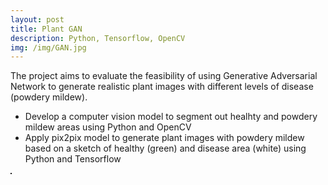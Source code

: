 ```yaml
---
layout: post
title: Plant GAN
description: Python, Tensorflow, OpenCV
img: /img/GAN.jpg
---
```


The project aims to evaluate the feasibility of using Generative Adversarial Network to generate realistic plant images with different levels of disease (powdery mildew).
- Develop a computer vision model to segment out healhty and powdery mildew areas using Python and OpenCV 
- Apply pix2pix model to generate plant images with powdery mildew based on a sketch of healthy (green) and disease area (white) using Python and Tensorflow

<div>
	<img class="col" src="{{ site.baseurl }}/img/GAN.jpg" alt="" title="Generated plant images" border="1"/>
</div>